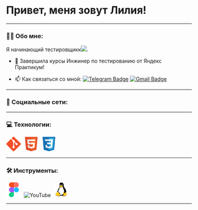 # Привет, меня зовут Лилия!

---

### :man_technologist: Обо мне:

Я начинающий тестировщикк<img src="https://media.giphy.com/media/WUlplcMpOCEmTGBtBW/giphy.gif" width="30px">.

- :seedling: Завершила курсы Инжинер по тестированию от Яндекс Практикум!

- :mailbox: Как связаться со мной: [![Telegram Badge](https://img.shields.io/badge/-lukmanovaliliya-blue?style=flat&logo=Telegram&logoColor=white)](https://t.me/Liliya_Lukmanova) [![Gmail Badge](https://img.shields.io/badge/-Yandex-red?style=flat&logo=Yandex&logoColor=white)](mailto:lukmanova.lilya@yandex.ru)

---

### 🤝 Социальные сети:


---

### 💻 Технологии:

<div>
  <img src="https://github.com/devicons/devicon/blob/master/icons/git/git-original.svg" title="git" alt="git" width="40" height="40"/>&nbsp
  <img src="https://github.com/devicons/devicon/blob/master/icons/html5/html5-original.svg" title="html5" alt="html5" width="40" height="40"/>&nbsp
  <img src="https://github.com/devicons/devicon/blob/master/icons/css3/css3-original.svg" title="css" alt="css" width="40" height="40"/>&nbsp

</div>

---

### 🛠 Инструменты:

<div>
  <img src="https://github.com/devicons/devicon/blob/master/icons/figma/figma-original.svg" title="figma" alt="figma" width="40" height="40"/>&nbsp;
  <img src="https://upload.wikimedia.org/wikipedia/commons/9/9e/YouTube_Logo_%282013-2017%29.svg" title="YouTube" alt="YouTube" width="40" height="40"/>&nbsp;
  <img src="https://github.com/devicons/devicon/blob/master/icons/linux/linux-original.svg" title="linux" alt="linux" width="40" height="40"/>&nbsp;

</div>

---

<!-- ### 💻 Пройденные курсы:

| Курсы                                                           | Дата    |
| ----------------------------------------------------------------| :-----: |
| geekbrains.ru/Основы языка Python                               | 01/2021 |
| geekbrains.ru/Основы реляционных баз данных. MySQL              | 04/2021 |
| geekbrains.ru/Linux. Рабочая станция                            | 02/2021 |
| geekbrains.ru/Основы HTML и CSS                                 | 05/2023 |
| practicum.yandex/Инжинер по тестированиюО                       | 04/2023 |

--- -->



